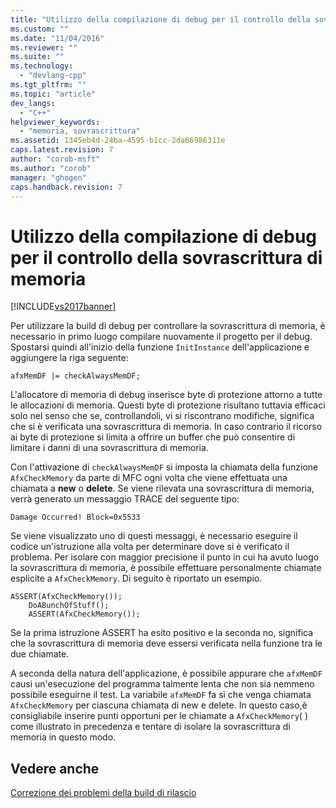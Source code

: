 ```yaml
---
title: "Utilizzo della compilazione di debug per il controllo della sovrascrittura di memoria | Microsoft Docs"
ms.custom: ""
ms.date: "11/04/2016"
ms.reviewer: ""
ms.suite: ""
ms.technology: 
  - "devlang-cpp"
ms.tgt_pltfrm: ""
ms.topic: "article"
dev_langs: 
  - "C++"
helpviewer_keywords: 
  - "memoria, sovrascrittura"
ms.assetid: 1345eb4d-24ba-4595-b1cc-2da66986311e
caps.latest.revision: 7
author: "corob-msft"
ms.author: "corob"
manager: "ghogen"
caps.handback.revision: 7
---
```

# Utilizzo della compilazione di debug per il controllo della sovrascrittura di memoria
[!INCLUDE[vs2017banner](../../assembler/inline/includes/vs2017banner.md)]

Per utilizzare la build di debug per controllare la sovrascrittura di memoria, è necessario in primo luogo compilare nuovamente il progetto per il debug.  Spostarsi quindi all'inizio della funzione `InitInstance` dell'applicazione e aggiungere la riga seguente:  
  
```  
afxMemDF |= checkAlwaysMemDF;  
```  
  
 L'allocatore di memoria di debug inserisce byte di protezione attorno a tutte le allocazioni di memoria.  Questi byte di protezione risultano tuttavia efficaci solo nel senso che se, controllandoli, vi si riscontrano modifiche, significa che si è verificata una sovrascrittura di memoria.  In caso contrario il ricorso ai byte di protezione si limita a offrire un buffer che può consentire di limitare i danni di una sovrascrittura di memoria.  
  
 Con l'attivazione di `checkAlwaysMemDF` si imposta la chiamata della funzione `AfxCheckMemory` da parte di MFC ogni volta che viene effettuata una chiamata a **new** o **delete**.  Se viene rilevata una sovrascrittura di memoria, verrà generato un messaggio TRACE del seguente tipo:  
  
```  
Damage Occurred! Block=0x5533  
```  
  
 Se viene visualizzato uno di questi messaggi, è necessario eseguire il codice un'istruzione alla volta per determinare dove si è verificato il problema.  Per isolare con maggior precisione il punto in cui ha avuto luogo la sovrascrittura di memoria, è possibile effettuare personalmente chiamate esplicite a `AfxCheckMemory`.  Di seguito è riportato un esempio.  
  
```  
ASSERT(AfxCheckMemory());  
    DoABunchOfStuff();  
    ASSERT(AfxCheckMemory());  
```  
  
 Se la prima istruzione ASSERT ha esito positivo e la seconda no, significa che la sovrascrittura di memoria deve essersi verificata nella funzione tra le due chiamate.  
  
 A seconda della natura dell'applicazione, è possibile appurare che `afxMemDF` causi un'esecuzione del programma talmente lenta che non sia nemmeno possibile eseguirne il test.  La variabile `afxMemDF` fa sì che venga chiamata `AfxCheckMemory` per ciascuna chiamata di new e delete.  In questo caso,è consigliabile inserire punti opportuni per le chiamate a `AfxCheckMemory`\( \) come illustrato in precedenza e tentare di isolare la sovrascrittura di memoria in questo modo.  
  
## Vedere anche  
 [Correzione dei problemi della build di rilascio](../../build/reference/fixing-release-build-problems.md)